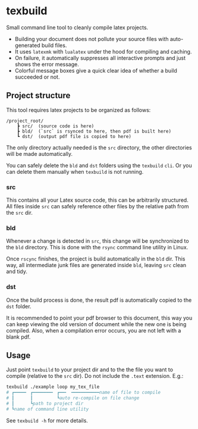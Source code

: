 # texbuild

Small command line tool to cleanly compile latex projects.

- Building your document does not pollute your source files
  with auto-generated build files.
- It uses `latexmk` with `lualatex` under the hood for compiling and caching.
- On failure, it automatically suppresses all interactive prompts
  and just shows the error message.
- Colorful message boxes give a quick clear idea
  of whether a build succeeded or not.

## Project structure

This tool requires latex projects to be organized as follows:

```
/project_root/
    ┣ src/  (source code is here)
    ┣ bld/  (`src` is rsynced to here, then pdf is built here)
    ┗ dst/  (output pdf file is copied to here)
```

The only directory actually needed is the `src` directory,
the other directories will be made automatically.

You can safely delete the `bld` and `dst` folders using
the `texbuild` `cli`.
Or you can delete them manually when `texbuild` is not running.

### src

This contains all your Latex source code, this can be arbitrarily structured.
All files inside `src` can safely reference other files by the relative path
from the `src` dir.


### bld

Whenever a change is detected in `src`,
this change will be synchronized to the `bld` directory.
This is done with the `rsync` command line utility in Linux.

Once `rscync` finishes, the project is build automatically in the `bld` dir.
This way, all intermediate junk files are generated inside `bld`,
leaving `src` clean and tidy.


### dst

Once the build process is done, the result pdf is automatically copied to the
`dst` folder.

It is recommended to point your pdf browser to this document,
this way you can keep viewing the old version of document
while the new one is being compiled.
Also, when a compilation error occurs, you are not left with a blank pdf.


## Usage

Just point `texbuild` to your project dir
and to the the file you want to compile (relative to the `src` dir).
Do not include the `.text` extension. E.g.:

```bash
texbuild ./example loop my_tex_file
# ┏━━━━╸ ┏━━━━━━━╸ ┏━━╸ ╺━━━━━━━━━━name of file to compile
# ┃      ┃         ┗auto re-compile on file change
# ┃      ┗path to project dir
# ┗name of command line utility
```

See `texbuild -h` for more details.

